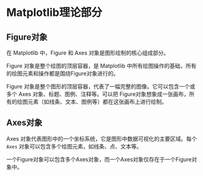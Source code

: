 # Matplotlib理论部分

## Figure对象

在 Matplotlib 中，Figure 和 Axes 对象是图形绘制的核心组成部分。

Figure 对象是整个绘图的顶层容器，是 Matplotlib 中所有绘图操作的基础，所有的绘图元素和操作都是围绕Figure对象进行的。

Figure 对象是整个图形的顶层容器，代表了一幅完整的图像。它可以包含一个或多个 Axes 对象、标题、图例、注释等。可以把 Figure对象想象成一张画布，所有的绘图元素（如线条、文本、图例等）都在这张画布上进行绘制。

## Axes对象

Axes 对象代表图形中的一个坐标系统，它是图形中数据可视化的主要区域。每个 `Axes` 对象可以包含多个绘图元素，如线条、点、文本等。

一个Figure对象可以包含多个Axes对象，而一个Axes对象仅存在于一个Figure对象中。

